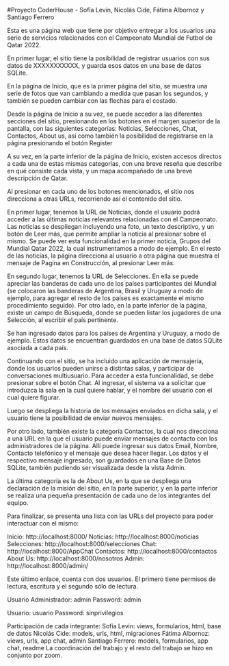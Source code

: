 #Proyecto CoderHouse - Sofía Levin, Nicolás Cide, Fátima Albornoz y Santiago Ferrero

Esta es una página web que tiene por objetivo entregar a los usuarios una serie de servicios relacionados con el Campeonato Mundial de Futbol de Qatar 2022. 

En primer lugar, el sitio tiene la posibilidad de registrar usuarios con sus datos de XXXXXXXXXXX, y guarda esos datos en una base de datos SQLite.

En la página de Inicio, que es la primer página del sitio, se muestra una serie de fotos que van cambiando a medida que pasan los segundos, y también se pueden cambiar con las flechas para el costado. 

Desde la página de Inicio a su vez, se puede acceder a las diferentes secciones del sitio, presionando en los botones en el margen superior de la pantalla, con las siguientes categorías: Noticias, Selecciones,  Chat, Contactos, About us, así como también la posibilidad de registrarse en la página presionando el botón Register

A su vez, en la parte inferior de la página de Inicio, existen accesos directos a cada una de estas mismas categorías, con una breve reseña que describe en qué consiste cada vista, y un mapa acompañado de una breve descripción de Qatar. 

Al presionar en cada uno de los botones mencionados, el sitio nos direcciona a otras URLs, recorriendo así el contenido del sitio. 

En primer lugar, tenemos la URL de Noticias, donde el usuario podrá acceder a las últimas noticias relevantes relacionadas con el Campeonato. Las noticias se despliegan incluyendo una foto, un texto descriptivo, y un botón de Leer más, que permite ampliar la noticia al presionar sobre el mismo. Se puede ver esta funcionalidad en la primer noticia, Grupos del Mundial Qatar 2022, la cual instrumentamos a modo de ejemplo. En el resto de las noticias, la página direcciona al usuario a otra página que muestra el mensaje de Pagina en Construcción, al presionar Leer más. 

En segundo lugar, tenemos la URL de Selecciones. En ella se puede apreciar las banderas de cada uno de los países participantes del Mundial (se colocaron las banderas de Argentina, Brasil y Uruguay a modo de ejemplo, para agregar el resto de los países es exactamente el mismo procedimiento seguido). Por otro lado, en la parte inferior de la página, existe un campo de Búsqueda, donde se pueden listar los jugadores de una Selección, al escribir el país pertinente. 

Se han ingresado datos para los países de Argentina y Uruguay, a modo de ejemplo. Estos datos se encuentran guardados en una base de datos SQLite asociada a cada país. 

Continuando con el sitio, se ha incluido una aplicación de mensajería, donde los usuarios pueden unirse a distintas salas, y participar de conversaciones multiusuario. Para acceder a esta funcionalidad, se debe presionar sobre el botón Chat. Al ingresar, el sistema va a solicitar que introduzca la sala en la cual quiere hablar, y el nombre del usuario con el cual quiere figurar. 

Luego se despliega la historia de los mensajes enviados en dicha sala, y el usuario tiene la posibilidad de enviar nuevos mensajes. 

Por otro lado, también existe la categoría Contactos, la cual nos direcciona a una URL en la que el usuario puede enviar mensajes de contacto con los administradores de la página. Allí puede ingresar sus datos Email, Nombre, Contacto telefónico y el mensaje que desea hacer llegar. Los datos y el respectivo mensaje ingresado, son guardados en una Base de Datos SQLite, también pudiendo ser visualizada desde la vista Admin.

La última categoría es la de About Us, en la que se despliega una declaración de la misión del sitio, en la parte superior, y en la parte inferior se realiza una pequeña presentación de cada uno de los integrantes del equipo.

Para finalizar, se presenta una lista con las URLs del proyecto para poder interactuar con el mismo:

Inicio: http://localhost:8000/
Noticias: http://localhost:8000/noticias
Selecciones: http://localhost:8000/selecciones
Chat: http://localhost:8000/AppChat
Contactos: http://localhost:8000/contactos
About Us: http://localhost:8000/nosotros
Admin: http://localhost:8000/admin/ 

Este último enlace, cuenta con dos usuarios. El primero tiene permisos de lectura, escritura y el segundo sólo de lectura.

Usuario Administrador: admin 
Password: admin

Usuario: usuario
Password: sinprivilegios

Participación de cada integrante:
Sofía Levin: views, formularios, html, base de datos
Nicolás Cide: models, urls, html, migraciones
Fátima Albornoz: views, urls, app chat, admin
Santiago Ferrero: models, formularios, app chat, readme
La coordinación del trabajo y el resto del trabajo se hizo en conjunto por zoom.
 
